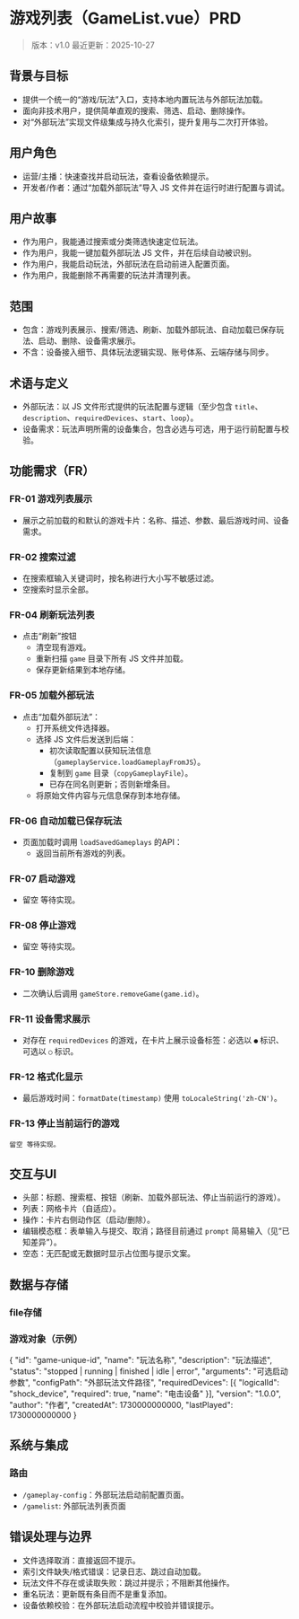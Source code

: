 # 游戏列表（GameList.vue）PRD

> 版本：v1.0
> 最近更新：2025-10-27

## 背景与目标

- 提供一个统一的“游戏/玩法”入口，支持本地内置玩法与外部玩法加载。
- 面向非技术用户，提供简单直观的搜索、筛选、启动、删除操作。
- 对“外部玩法”实现文件级集成与持久化索引，提升复用与二次打开体验。

## 用户角色

- 运营/主播：快速查找并启动玩法，查看设备依赖提示。
- 开发者/作者：通过“加载外部玩法”导入 JS 文件并在运行时进行配置与调试。

## 用户故事

- 作为用户，我能通过搜索或分类筛选快速定位玩法。
- 作为用户，我能一键加载外部玩法 JS 文件，并在后续自动被识别。
- 作为用户，我能启动玩法，外部玩法在启动前进入配置页面。
- 作为用户，我能删除不再需要的玩法并清理列表。

## 范围

- 包含：游戏列表展示、搜索/筛选、刷新、加载外部玩法、自动加载已保存玩法、启动、删除、设备需求展示。
- 不含：设备接入细节、具体玩法逻辑实现、账号体系、云端存储与同步。

## 术语与定义

- 外部玩法：以 JS 文件形式提供的玩法配置与逻辑（至少包含 `title`、`description`、`requiredDevices`、`start`、`loop`）。
- 设备需求：玩法声明所需的设备集合，包含必选与可选，用于运行前配置与校验。

## 功能需求（FR）

### FR-01 游戏列表展示

- 展示之前加载的和默认的游戏卡片：名称、描述、参数、最后游戏时间、设备需求。

### FR-02 搜索过滤

- 在搜索框输入关键词时，按名称进行大小写不敏感过滤。
- 空搜索时显示全部。

### FR-04 刷新玩法列表

- 点击“刷新”按钮
  - 清空现有游戏。
  - 重新扫描 `game` 目录下所有 JS 文件并加载。
  - 保存更新结果到本地存储。

### FR-05 加载外部玩法

- 点击“加载外部玩法”：
  - 打开系统文件选择器。
  - 选择 JS 文件后发送到后端：
    - 初次读取配置以获知玩法信息（`gameplayService.loadGameplayFromJS`）。
    - 复制到 `game` 目录（`copyGameplayFile`）。
    - 已存在同名则更新；否则新增条目。
  - 将原始文件内容与元信息保存到本地存储。

### FR-06 自动加载已保存玩法

- 页面加载时调用 `loadSavedGameplays` 的API：
  - 返回当前所有游戏的列表。

### FR-07 启动游戏

- 留空 等待实现。

### FR-08 停止游戏

- 留空 等待实现。

### FR-10 删除游戏

- 二次确认后调用 `gameStore.removeGame(game.id)`。

### FR-11 设备需求展示

- 对存在 `requiredDevices` 的游戏，在卡片上展示设备标签：必选以 `●` 标识、可选以 `○` 标识。

### FR-12 格式化显示

- 最后游戏时间：`formatDate(timestamp)` 使用 `toLocaleString('zh-CN')`。

### FR-13 停止当前运行的游戏

    留空 等待实现。

## 交互与UI

- 头部：标题、搜索框、按钮（刷新、加载外部玩法、停止当前运行的游戏）。
- 列表：网格卡片（自适应）。
- 操作：卡片右侧动作区（启动/删除）。
- 编辑模态框：表单输入与提交、取消；路径目前通过 `prompt` 简易输入（见“已知差异”）。
- 空态：无匹配或无数据时显示占位图与提示文案。

## 数据与存储

### file存储

### 游戏对象（示例）

{
  "id": "game-unique-id",
  "name": "玩法名称",
  "description": "玩法描述",
  "status": "stopped | running | finished | idle | error",
  "arguments": "可选启动参数",
  "configPath": "外部玩法文件路径",
  "requiredDevices": [{ "logicalId": "shock_device", "required": true, "name": "电击设备" }],
  "version": "1.0.0",
  "author": "作者",
  "createdAt": 1730000000000,
  "lastPlayed": 1730000000000
}

## 系统与集成

### 路由

- `/gameplay-config`：外部玩法启动前配置页面。
- `/gamelist`: 外部玩法列表页面

## 错误处理与边界

- 文件选择取消：直接返回不提示。
- 索引文件缺失/格式错误：记录日志、跳过自动加载。
- 玩法文件不存在或读取失败：跳过并提示；不阻断其他操作。
- 重名玩法：更新既有条目而不是重复添加。
- 设备依赖校验：在外部玩法启动流程中校验并错误提示。
